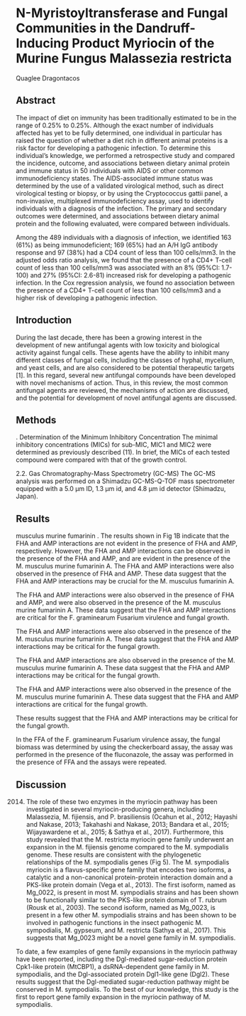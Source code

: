 # N-Myristoyltransferase and Fungal Communities in the Dandruff-Inducing Product Myriocin of the Murine Fungus Malassezia restricta
Quaglee Dragontacos


## Abstract
The impact of diet on immunity has been traditionally estimated to be in the range of 0.25% to 0.25%. Although the exact number of individuals affected has yet to be fully determined, one individual in particular has raised the question of whether a diet rich in different animal proteins is a risk factor for developing a pathogenic infection. To determine this individual’s knowledge, we performed a retrospective study and compared the incidence, outcome, and associations between dietary animal protein and immune status in 50 individuals with AIDS or other common immunodeficiency states. The AIDS-associated immune status was determined by the use of a validated virological method, such as direct virological testing or biopsy, or by using the Cryptococcus gattii panel, a non-invasive, multiplexed immunodeficiency assay, used to identify individuals with a diagnosis of the infection. The primary and secondary outcomes were determined, and associations between dietary animal protein and the following evaluated, were compared between individuals.

Among the 489 individuals with a diagnosis of infection, we identified 163 (61%) as being immunodeficient; 169 (65%) had an A/H IgG antibody response and 97 (38%) had a CD4 count of less than 100 cells/mm3. In the adjusted odds ratio analysis, we found that the presence of a CD4+ T-cell count of less than 100 cells/mm3 was associated with an 8% (95%CI: 1.7-100) and 27% (95%CI: 2.6-81) increased risk for developing a pathogenic infection. In the Cox regression analysis, we found no association between the presence of a CD4+ T-cell count of less than 100 cells/mm3 and a higher risk of developing a pathogenic infection.


## Introduction
During the last decade, there has been a growing interest in the development of new antifungal agents with low toxicity and biological activity against fungal cells. These agents have the ability to inhibit many different classes of fungal cells, including the classes of hyphal, mycelium, and yeast cells, and are also considered to be potential therapeutic targets [1]. In this regard, several new antifungal compounds have been developed with novel mechanisms of action. Thus, in this review, the most common antifungal agents are reviewed, the mechanisms of action are discussed, and the potential for development of novel antifungal agents are discussed.


## Methods
. Determination of the Minimum Inhibitory Concentration
The minimal inhibitory concentrations (MICs) for sub-MIC, MIC1 and MIC2 were determined as previously described (11). In brief, the MICs of each tested compound were compared with that of the growth control.

2.2. Gas Chromatography-Mass Spectrometry (GC-MS)
The GC-MS analysis was performed on a Shimadzu GC-MS-Q-TOF mass spectrometer equipped with a 5.0 µm ID, 1.3 µm id, and 4.8 µm id detector (Shimadzu, Japan).


## Results
musculus murine fumarinin . The results shown in Fig 1B indicate that the FHA and AMP interactions are not evident in the presence of FHA and AMP, respectively. However, the FHA and AMP interactions can be observed in the presence of the FHA and AMP, and are evident in the presence of the M. musculus murine fumarinin A. The FHA and AMP interactions were also observed in the presence of FHA and AMP. These data suggest that the FHA and AMP interactions may be crucial for the M. musculus fumarinin A.

The FHA and AMP interactions were also observed in the presence of FHA and AMP, and were also observed in the presence of the M. musculus murine fumarinin A. These data suggest that the FHA and AMP interactions are critical for the F. graminearum Fusarium virulence and fungal growth.

The FHA and AMP interactions were also observed in the presence of the M. musculus murine fumarinin A. These data suggest that the FHA and AMP interactions may be critical for the fungal growth.

The FHA and AMP interactions are also observed in the presence of the M. musculus murine fumarinin A. These data suggest that the FHA and AMP interactions may be critical for the fungal growth.

The FHA and AMP interactions were also observed in the presence of the M. musculus murine fumarinin A. These data suggest that the FHA and AMP interactions are critical for the fungal growth.

These results suggest that the FHA and AMP interactions may be critical for the fungal growth.

In the FFA of the F. graminearum Fusarium virulence assay, the fungal biomass was determined by using the checkerboard assay, the assay was performed in the presence of the fluconazole, the assay was performed in the presence of FFA and the assays were repeated.


## Discussion
 2014. The role of these two enzymes in the myriocin pathway has been investigated in several myriocin-producing genera, including Malassezia, M. fijiensis, and P. brasiliensis (Ocahun et al., 2012; Hayashi and Nakase, 2013; Takahashi and Nakase, 2013; Bandara et al., 2015; Wijayawardene et al., 2015; & Sathya et al., 2017). Furthermore, this study revealed that the M. restricta myriocin gene family underwent an expansion in the M. fijiensis genome compared to the M. sympodialis genome. These results are consistent with the phylogenetic relationships of the M. sympodialis genes (Fig 5). The M. sympodialis myriocin is a flavus-specific gene family that encodes two isoforms, a catalytic and a non-canonical protein-protein interaction domain and a PKS-like protein domain (Vega et al., 2013). The first isoform, named as Mg_0022, is present in most M. sympodialis strains and has been shown to be functionally similar to the PKS-like protein domain of T. rubrum (Rousk et al., 2003). The second isoform, named as Mg_0023, is present in a few other M. sympodialis strains and has been shown to be involved in pathogenic functions in the insect pathogenic M. sympodialis, M. gypseum, and M. restricta (Sathya et al., 2017). This suggests that Mg_0023 might be a novel gene family in M. sympodialis.

To date, a few examples of gene family expansions in the myriocin pathway have been reported, including the Dgl-mediated sugar-reduction protein Cpk1-like protein (MtCBP1), a dsRNA-dependent gene family in M. sympodialis, and the Dgl-associated protein Dgl1-like gene (Dgl2). These results suggest that the Dgl-mediated sugar-reduction pathway might be conserved in M. sympodialis. To the best of our knowledge, this study is the first to report gene family expansion in the myriocin pathway of M. sympodialis.
